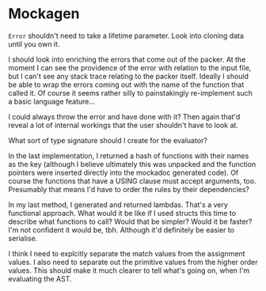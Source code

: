 # Mockagen

`Error` shouldn't need to take a lifetime parameter. Look into cloning data until you own it.

I should look into enriching the errors that come out of the packer. At the moment I can see the providence of the error with relation to the input file, but I can't see any stack trace relating to the packer itself. Ideally I should be able to wrap the errors coming out with the name of the function that called it. Of course it seems rather silly to painstakingly re-implement such a basic language feature...

I could always throw the error and have done with it? Then again that'd reveal a lot of internal workings that the user shouldn't have to look at.


What sort of type signature should I create for the evaluator?

In the last implementation, I returned a hash of functions with their names as the key (although I believe ultimately this was unpacked and the function pointers were inserted directly into the mockadoc generated code).
Of course the functions that have a USING clause must accept arguments, too.
Presumably that means I'd have to order the rules by their dependencies?

In my last method, I generated and returned lambdas. That's a very functional approach.
What would it be like if I used structs this time to describe what functions to call?
Would that be simpler? Would it be faster?
I'm not confident it would be, tbh.
Although it'd definitely be easier to serialise.



I think I need to explcitly separate the match values from the assignment values.
I also need to separate out the primitive values from the higher order values.
This should make it much clearer to tell what's going on, when I'm evaluating the AST.

